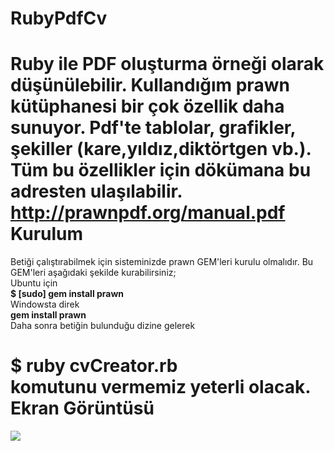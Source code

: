 # RubyPdfCv

Ruby ile PDF oluşturma örneği olarak düşünülebilir. Kullandığım prawn kütüphanesi bir çok özellik daha sunuyor.
Pdf'te tablolar, grafikler, şekiller (kare,yıldız,diktörtgen vb.).
Tüm bu özellikler için dökümana bu adresten ulaşılabilir. 
http://prawnpdf.org/manual.pdf
Kurulum
=======
Betiği çalıştırabilmek için sisteminizde prawn GEM'leri kurulu olmalıdır. 
Bu GEM'leri aşağıdaki şekilde kurabilirsiniz;<br>
Ubuntu için<br>
  <b> $ [sudo] gem install prawn<br></b>
Windowsta direk<br>
 <b> gem install prawn</b><br>
  Daha sonra betiğin bulunduğu dizine gelerek<br>
  
 <b> $ ruby cvCreator.rb </b>   <br>
  komutunu vermemiz yeterli olacak.<br>
Ekran Görüntüsü
=======
<img src="http://i.imgur.com/1h24TwU.png">
